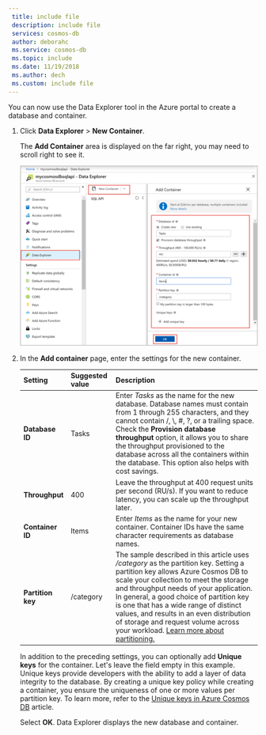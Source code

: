 ```yaml
---
 title: include file
 description: include file
 services: cosmos-db
 author: deborahc
 ms.service: cosmos-db
 ms.topic: include
 ms.date: 11/19/2018
 ms.author: dech
 ms.custom: include file
---
```


You can now use the Data Explorer tool in the Azure portal to create a database and container. 

1. Click **Data Explorer** > **New Container**. 
    
    The **Add Container** area is displayed on the far right, you may need to scroll right to see it.

    ![The Azure portal Data Explorer, Add Container blade](./media/cosmos-db-create-collection/azure-cosmos-db-new-collection-preview.png)

2. In the **Add container** page, enter the settings for the new container.

    |Setting|Suggested value|Description
    |---|---|---|
    |**Database ID**|Tasks|Enter *Tasks* as the name for the new database. Database names must contain from 1 through 255 characters, and they cannot contain /, \\, #, ?, or a trailing space. Check the **Provision database throughput** option, it allows you to share the throughput provisioned to the database across all the containers within the database. This option also helps with cost savings. |
    |**Throughput**|400|Leave the throughput at 400 request units per second (RU/s). If you want to reduce latency, you can scale up the throughput later.| 
    |**Container ID**|Items|Enter *Items* as the name for your new container. Container IDs have the same character requirements as database names.|
    |**Partition key**| /category| The sample described in this article uses */category* as the partition key. Setting a partition key allows Azure Cosmos DB to scale your collection to meet the storage and throughput needs of your application. In general, a good choice of partition key is one that has a wide range of distinct values, and results in an even distribution of storage and request volume across your workload. [Learn more about partitioning.](../partitioning-overview.md)|
    
    In addition to the preceding settings, you can optionally add **Unique keys** for the container. Let's leave the field empty in this example. Unique keys provide developers with the ability to add a layer of data integrity to the database. By creating a unique key policy while creating a container, you ensure the uniqueness of one or more values per partition key. To learn more, refer to the [Unique keys in Azure Cosmos DB](../unique-keys.md) article.
    
    Select **OK**. Data Explorer displays the new database and container.

